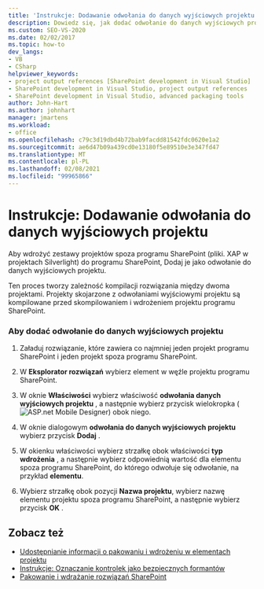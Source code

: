 ```yaml
---
title: 'Instrukcje: Dodawanie odwołania do danych wyjściowych projektu | Microsoft Docs'
description: Dowiedz się, jak dodać odwołanie do danych wyjściowych projektu, tak aby można było wdrożyć zestawy projektów spoza programu SharePoint (lub pliki XAP w projektach Silverlight) do programu SharePoint.
ms.custom: SEO-VS-2020
ms.date: 02/02/2017
ms.topic: how-to
dev_langs:
- VB
- CSharp
helpviewer_keywords:
- project output references [SharePoint development in Visual Studio]
- SharePoint development in Visual Studio, project output references
- SharePoint development in Visual Studio, advanced packaging tools
author: John-Hart
ms.author: johnhart
manager: jmartens
ms.workload:
- office
ms.openlocfilehash: c79c3d19dbd4b72bab9facdd81542fdc0620e1a2
ms.sourcegitcommit: ae6d47b09a439cd0e13180f5e89510e3e347fd47
ms.translationtype: MT
ms.contentlocale: pl-PL
ms.lasthandoff: 02/08/2021
ms.locfileid: "99965866"
---
```

# <a name="how-to-add-a-project-output-reference"></a>Instrukcje: Dodawanie odwołania do danych wyjściowych projektu
  Aby wdrożyć zestawy projektów spoza programu SharePoint (pliki. XAP w projektach Silverlight) do programu SharePoint, Dodaj je jako odwołanie do danych wyjściowych projektu.

 Ten proces tworzy zależność kompilacji rozwiązania między dwoma projektami. Projekty skojarzone z odwołaniami wyjściowymi projektu są kompilowane przed skompilowaniem i wdrożeniem projektu programu SharePoint.

### <a name="to-add-a-project-output-reference"></a>Aby dodać odwołanie do danych wyjściowych projektu

1. Załaduj rozwiązanie, które zawiera co najmniej jeden projekt programu SharePoint i jeden projekt spoza programu SharePoint.

2. W **Eksplorator rozwiązań** wybierz element w węźle projektu programu SharePoint.

3. W oknie **Właściwości** wybierz właściwość **odwołania danych wyjściowych projektu** , a następnie wybierz przycisk wielokropka (![ASP.net Mobile Designer](../sharepoint/media/mwellipsis.gif "Wielokropek projektanta ASP.NET Mobile")) obok niego.

4. W oknie dialogowym **odwołania do danych wyjściowych projektu** wybierz przycisk **Dodaj** .

5. W okienku właściwości wybierz strzałkę obok właściwości **typ wdrożenia** , a następnie wybierz odpowiednią wartość dla elementu spoza programu SharePoint, do którego odwołuje się odwołanie, na przykład **elementu**.

6. Wybierz strzałkę obok pozycji **Nazwa projektu**, wybierz nazwę elementu projektu spoza programu SharePoint, a następnie wybierz przycisk **OK** .

## <a name="see-also"></a>Zobacz też
- [Udostępnianie informacji o pakowaniu i wdrożeniu w elementach projektu](../sharepoint/providing-packaging-and-deployment-information-in-project-items.md)
- [Instrukcje: Oznaczanie kontrolek jako bezpiecznych formantów](../sharepoint/how-to-mark-controls-as-safe-controls.md)
- [Pakowanie i wdrażanie rozwiązań SharePoint](../sharepoint/packaging-and-deploying-sharepoint-solutions.md)
